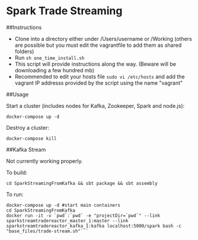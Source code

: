 Spark Trade Streaming
============


##Instructions

- Clone into a directory either under /Users/username or /Working (others are possible but you must edit the vagrantfile to add them as shared folders)
- Run ```sh one_time_install.sh```
- This script will provide instructions along the way. (Beware will be downloading a few hundred mb)
- Recommended to edit your hosts file ```sudo vi /etc/hosts``` and add the vagrant IP addresss provided by the script using the name "vagrant"


##Usage

Start a cluster (includes nodes for Kafka, Zookeeper, Spark and node.js):

```shell
docker-compose up -d
```

Destroy a cluster:

```shell
docker-compose kill
```

##Kafka Stream

Not currently working properly.

To build:

```shell
cd SparkStreamingFromKafka && sbt package && sbt assembly
```

To run:

```shell
docker-compose up -d #start main containers
cd SparkStreamingFromKafka
docker run -it -v `pwd`:`pwd` -e "projectDir=`pwd`" --link sparkstreamtradereactor_master_1:master --link sparkstreamtradereactor_kafka_1:kafka localhost:5000/spark bash -c "base_files/trade-stream.sh"```